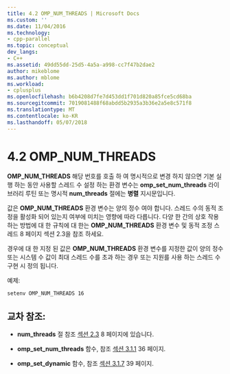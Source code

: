 ```yaml
---
title: 4.2 OMP_NUM_THREADS | Microsoft Docs
ms.custom: ''
ms.date: 11/04/2016
ms.technology:
- cpp-parallel
ms.topic: conceptual
dev_langs:
- C++
ms.assetid: 49dd55dd-25d5-4a5a-a998-cc7f47b2dae2
author: mikeblome
ms.author: mblome
ms.workload:
- cplusplus
ms.openlocfilehash: b6b4208d7fe7d453dd1f701d820a85fce5cd68ba
ms.sourcegitcommit: 7019081488f68abdd5b2935a3b36e2a5e8c571f8
ms.translationtype: MT
ms.contentlocale: ko-KR
ms.lasthandoff: 05/07/2018
---
```

# <a name="42-ompnumthreads"></a>4.2 OMP_NUM_THREADS
**OMP_NUM_THREADS** 해당 번호를 호출 하 여 명시적으로 변경 하지 않으면 기본 실행 하는 동안 사용할 스레드 수 설정 하는 환경 변수는 **omp_set_num_threads** 라이브러리 루틴 또는 명시적 **num_threads** 절에는 **병렬** 지시문입니다.  
  
 값은 **OMP_NUM_THREADS** 환경 변수는 양의 정수 여야 합니다. 스레드 수의 동적 조정을 활성화 되어 있는지 여부에 미치는 영향에 따라 다릅니다. 다양 한 간의 상호 작용 하는 방법에 대 한 규칙에 대 한는 **OMP_NUM_THREADS** 환경 변수 및 동적 조정 스레드 8 페이지 섹션 2.3을 참조 하세요.  
  
 경우에 대 한 지정 된 값은 **OMP_NUM_THREADS** 환경 변수를 지정한 값이 양의 정수 또는 시스템 수 값이 최대 스레드 수를 초과 하는 경우 또는 지원를 사용 하는 스레드 수 구현 시 정의 됩니다.  
  
 예제:  
  
```  
setenv OMP_NUM_THREADS 16  
```  
  
## <a name="cross-references"></a>교차 참조:  
  
-   **num_threads** 절 참조 [섹션 2.3](../../parallel/openmp/2-3-parallel-construct.md) 8 페이지에 있습니다.  
  
-   **omp_set_num_threads** 함수, 참조 [섹션 3.1.1](../../parallel/openmp/3-1-1-omp-set-num-threads-function.md) 36 페이지.  
  
-   **omp_set_dynamic** 함수, 참조 [섹션 3.1.7](../../parallel/openmp/3-1-7-omp-set-dynamic-function.md) 39 페이지.